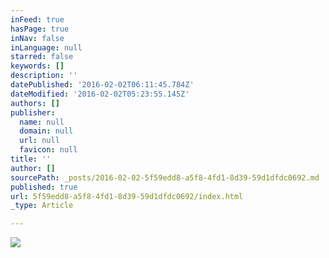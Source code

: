 ```yaml
---
inFeed: true
hasPage: true
inNav: false
inLanguage: null
starred: false
keywords: []
description: ''
datePublished: '2016-02-02T06:11:45.784Z'
dateModified: '2016-02-02T05:23:55.145Z'
authors: []
publisher:
  name: null
  domain: null
  url: null
  favicon: null
title: ''
author: []
sourcePath: _posts/2016-02-02-5f59edd8-a5f8-4fd1-8d39-59d1dfdc0692.md
published: true
url: 5f59edd8-a5f8-4fd1-8d39-59d1dfdc0692/index.html
_type: Article

---
```

![](https://the-grid-user-content.s3-us-west-2.amazonaws.com/cc82820f-0990-46ce-9400-52c8e4107a18.jpg)